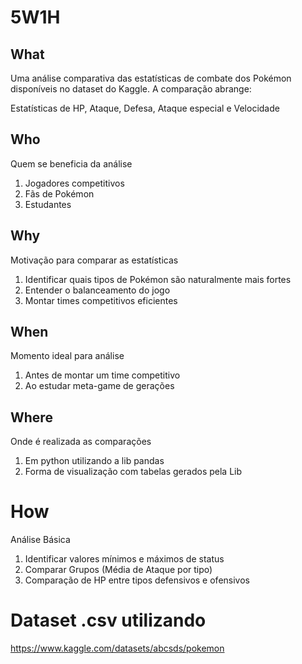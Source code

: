 # 5W1H

## What 

<p>Uma análise comparativa das estatísticas de combate dos Pokémon disponíveis no dataset do Kaggle. A comparação abrange: </p>
<p>Estatísticas de HP, Ataque, Defesa, Ataque especial e Velocidade</p>

## Who

<p>Quem se beneficia da análise</p>
<ol>
<li>Jogadores competitivos</li>
<li>Fãs de Pokémon</li>
<li>Estudantes</li>
</ol>

## Why

<p>Motivação para comparar as estatísticas</p>
<ol>
<li>Identificar quais tipos de Pokémon são naturalmente mais fortes</li>
<li>Entender o balanceamento do jogo</li>
<li>Montar times competitivos eficientes</li>
</ol>

## When

<p>Momento ideal para análise</p>
<ol>
<li>Antes de montar um time competitivo</li>
<li>Ao estudar meta-game de gerações</li>
</ol>

## Where

<p>Onde é realizada as comparações</p>
<ol>
<li>Em python utilizando a lib pandas</li>
<li>Forma de visualização com tabelas gerados pela Lib</li>
</ol>

# How

<p>Análise Básica</p>
<ol>
<li>Identificar valores mínimos e máximos de status</li>
<li>Comparar Grupos (Média de Ataque por tipo)</li>
<li>Comparação de HP entre tipos defensivos e ofensivos</li>
</ol>

# Dataset .csv utilizando
<https://www.kaggle.com/datasets/abcsds/pokemon>
